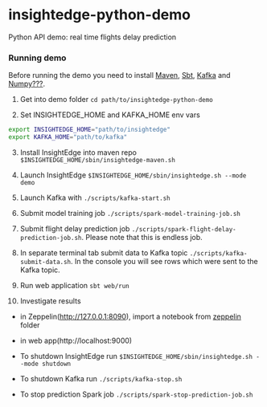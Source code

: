 # insightedge-python-demo

Python API demo: real time flights delay prediction

### Running demo
Before running the demo you need to install [Maven](http://www.scala-sbt.org/), [Sbt](http://www.scala-sbt.org/), [Kafka](http://kafka.apache.org/) and [Numpy???](http://www.numpy.org/).

1. Get into demo folder `cd path/to/insightedge-python-demo`

2. Set INSIGHTEDGE_HOME and KAFKA_HOME env vars
```bash
export INSIGHTEDGE_HOME="path/to/insightedge"
export KAFKA_HOME="path/to/kafka"
```
3. Install InsightEdge into maven repo `$INSIGHTEDGE_HOME/sbin/insightedge-maven.sh`

4. Launch InsightEdge `$INSIGHTEDGE_HOME/sbin/insightedge.sh --mode demo`

5. Launch Kafka with `./scripts/kafka-start.sh`

6. Submit model training job `./scripts/spark-model-training-job.sh`

7. Submit flight delay prediction job `./scripts/spark-flight-delay-prediction-job.sh`. Please note that this is endless job.

8. In separate terminal tab submit data to Kafka topic `./scripts/kafka-submit-data.sh`. In the console you will see rows which were sent to the Kafka topic.

9. Run web application `sbt web/run`

10. Investigate results
   - in Zeppelin(http://127.0.0.1:8090), import a notebook from [zeppelin](https://github.com/InsightEdge/insightedge-python-demo/tree/master/zeppelin) folder 
   - in web app(http://localhost:9000)

- To shutdown InsightEdge run `$INSIGHTEDGE_HOME/sbin/insightedge.sh --mode shutdown`
- To shutdown Kafka run `./scripts/kafka-stop.sh`
- To stop prediction Spark job `./scripts/spark-stop-prediction-job.sh`